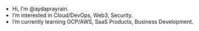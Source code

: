- Hi, I’m @aydaprayrain. 
- I’m interested in Cloud/DevOps, Web3, Security.
- I’m currently learning GCP/AWS, SaaS Products, Business Development.
